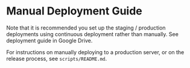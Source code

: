 # Manual Deployment Guide

Note that it is recommended you set up the staging / production deployments using continuous deployment rather than manually. See deployment guide in Google Drive.

For instructions on manually deploying to a production server, or on the release process, see `scripts/README.md`.
